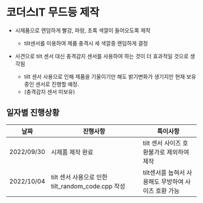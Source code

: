 # 코더스IT 무드등 제작

- 시제품으로 랜덤하게 빨강, 파랑, 초록 색깔이 들어오도록 제작
	- tilt센서를 이용하여 제품 충격시 세 색깔중 랜덤하게 결정

- 사견으로 tilt 센서 대신 충격감지 센서를 사용하여 하는 것이 더 효과적일 것으로 생각됨
	- tilt 센서 사용으로 인해 제품을 기울이기만 해도 밝기변화가 생기지만 현재 보유중인 센서로 진행할 예정.
	- (충격감지 센서 미보유)

## 일자별 진행상황
|날짜|진행사항|특이사항|
|--|--|--|
|2022/09/30|시제품 제작 완료|tilt 센서 사이즈 호환불가로 제외하여 제작|
|2022/10/04|tilt 센서 사용으로 인한 tilt_random_code.cpp 작성|tilt센서를 눕혀서 사용해도 무방하여 사이즈 호환 가능|